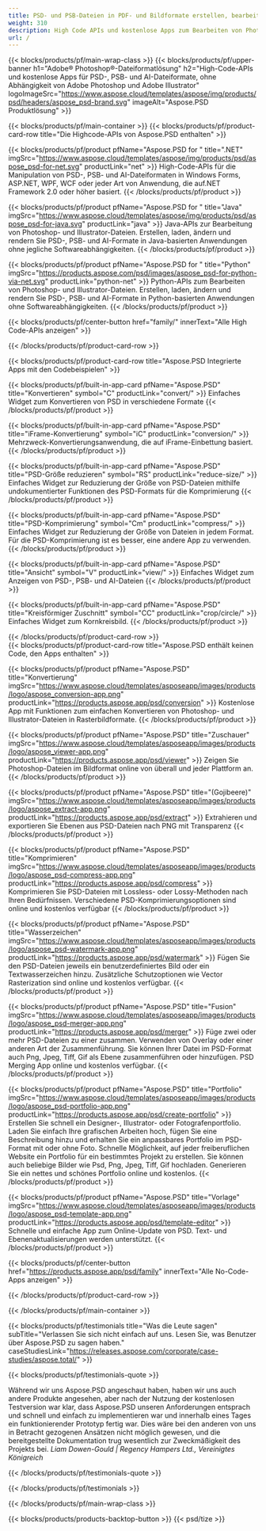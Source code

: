 ```yaml
---
title: PSD- und PSB-Dateien in PDF- und Bildformate erstellen, bearbeiten oder konvertieren
weight: 310
description: High Code APIs und kostenlose Apps zum Bearbeiten von Photoshop-Dateien. Möglichkeit, Ebeneneigenschaften zu aktualisieren, Wasserzeichen hinzuzufügen, zu drehen, skalieren, Flip, Crop, Dithering, Raster Conversion.
url: /
---
```


{{< blocks/products/pf/main-wrap-class >}}
{{< blocks/products/pf/upper-banner h1="Adobe® Photoshop®-Dateiformatlösung" h2="High-Code-APIs und kostenlose Apps für PSD-, PSB- und AI-Dateiformate, ohne Abhängigkeit von Adobe Photoshop und Adobe Illustrator" logoImageSrc="https://www.aspose.cloud/templates/aspose/img/products/psd/headers/aspose_psd-brand.svg" imageAlt="Aspose.PSD Produktlösung" >}}

{{< blocks/products/pf/main-container >}}
{{< blocks/products/pf/product-card-row title="Die Highcode-APIs von Aspose.PSD enthalten" >}}

{{< blocks/products/pf/product pfName="Aspose.PSD for " title=".NET" imgSrc="https://www.aspose.cloud/templates/aspose/img/products/psd/aspose_psd-for-net.svg" productLink="net" >}}
High-Code-APIs für die Manipulation von PSD-, PSB- und AI-Dateiformaten in Windows Forms, ASP.NET, WPF, WCF oder jeder Art von Anwendung, die auf.NET Framework 2.0 oder höher basiert.
{{< /blocks/products/pf/product >}}

{{< blocks/products/pf/product pfName="Aspose.PSD for " title="Java" imgSrc="https://www.aspose.cloud/templates/aspose/img/products/psd/aspose_psd-for-java.svg" productLink="java" >}}
Java-APIs zur Bearbeitung von Photoshop- und Illustrator-Dateien. Erstellen, laden, ändern und rendern Sie PSD-, PSB- und AI-Formate in Java-basierten Anwendungen ohne jegliche Softwareabhängigkeiten.
{{< /blocks/products/pf/product >}}

{{< blocks/products/pf/product pfName="Aspose.PSD for " title="Python" imgSrc="https://products.aspose.com/psd/images/aspose_psd-for-python-via-net.svg" productLink="python-net" >}}
Python-APIs zum Bearbeiten von Photoshop- und Illustrator-Dateien. Erstellen, laden, ändern und rendern Sie PSD-, PSB- und AI-Formate in Python-basierten Anwendungen ohne Softwareabhängigkeiten.
{{< /blocks/products/pf/product >}}

{{< blocks/products/pf/center-button href="family/" innerText="Alle High Code-APIs anzeigen" >}}

{{< /blocks/products/pf/product-card-row >}}

{{< blocks/products/pf/product-card-row title="Aspose.PSD Integrierte Apps mit den Codebeispielen" >}}

{{< blocks/products/pf/built-in-app-card pfName="Aspose.PSD" title="Konvertieren" symbol="C" productLink="convert/" >}}
Einfaches Widget zum Konvertieren von PSD in verschiedene Formate
{{< /blocks/products/pf/product >}}

{{< blocks/products/pf/built-in-app-card pfName="Aspose.PSD" title="iFrame-Konvertierung" symbol="iC" productLink="conversion/" >}}
Mehrzweck-Konvertierungsanwendung, die auf iFrame-Einbettung basiert.
{{< /blocks/products/pf/product >}}

{{< blocks/products/pf/built-in-app-card pfName="Aspose.PSD" title="PSD-Größe reduzieren" symbol="RS" productLink="reduce-size/" >}}
Einfaches Widget zur Reduzierung der Größe von PSD-Dateien mithilfe undokumentierter Funktionen des PSD-Formats für die Komprimierung
{{< /blocks/products/pf/product >}}

{{< blocks/products/pf/built-in-app-card pfName="Aspose.PSD" title="PSD-Komprimierung" symbol="Cm" productLink="compress/" >}}
Einfaches Widget zur Reduzierung der Größe von Dateien in jedem Format. Für die PSD-Komprimierung ist es besser, eine andere App zu verwenden.
{{< /blocks/products/pf/product >}}

{{< blocks/products/pf/built-in-app-card pfName="Aspose.PSD" title="Ansicht" symbol="V" productLink="view/" >}}
Einfaches Widget zum Anzeigen von PSD-, PSB- und AI-Dateien
{{< /blocks/products/pf/product >}}

{{< blocks/products/pf/built-in-app-card pfName="Aspose.PSD" title="Kreisförmiger Zuschnitt" symbol="CC" productLink="crop/circle/" >}}
Einfaches Widget zum Kornkreisbild.
{{< /blocks/products/pf/product >}}
									
{{< /blocks/products/pf/product-card-row >}}										   
{{< blocks/products/pf/product-card-row title="Aspose.PSD enthält keinen Code, den Apps enthalten" >}}

{{< blocks/products/pf/product pfName="Aspose.PSD" title="Konvertierung" imgSrc="https://www.aspose.cloud/templates/asposeapp/images/products/logo/aspose_conversion-app.png" productLink="https://products.aspose.app/psd/conversion" >}}
Kostenlose App mit Funktionen zum einfachen Konvertieren von Photoshop- und Illustrator-Dateien in Rasterbildformate.
{{< /blocks/products/pf/product >}}

{{< blocks/products/pf/product pfName="Aspose.PSD" title="Zuschauer" imgSrc="https://www.aspose.cloud/templates/asposeapp/images/products/logo/aspose_viewer-app.png" productLink="https://products.aspose.app/psd/viewer" >}}
Zeigen Sie Photoshop-Dateien im Bildformat online von überall und jeder Plattform an.
{{< /blocks/products/pf/product >}}

{{< blocks/products/pf/product pfName="Aspose.PSD" title="(Gojibeere)" imgSrc="https://www.aspose.cloud/templates/asposeapp/images/products/logo/aspose_extract-app.png" productLink="https://products.aspose.app/psd/extract" >}}
Extrahieren und exportieren Sie Ebenen aus PSD-Dateien nach PNG mit Transparenz
{{< /blocks/products/pf/product >}}

{{< blocks/products/pf/product pfName="Aspose.PSD" title="Komprimieren" imgSrc="https://www.aspose.cloud/templates/asposeapp/images/products/logo/aspose_psd-compress-app.png" productLink="https://products.aspose.app/psd/compress" >}}
Komprimieren Sie PSD-Dateien mit Lossless- oder Lossy-Methoden nach Ihren Bedürfnissen. Verschiedene PSD-Komprimierungsoptionen sind online und kostenlos verfügbar
{{< /blocks/products/pf/product >}}

{{< blocks/products/pf/product pfName="Aspose.PSD" title="Wasserzeichen" imgSrc="https://www.aspose.cloud/templates/asposeapp/images/products/logo/aspose_psd-watermark-app.png" productLink="https://products.aspose.app/psd/watermark" >}}
Fügen Sie den PSD-Dateien jeweils ein benutzerdefiniertes Bild oder ein Textwasserzeichen hinzu. Zusätzliche Schutzoptionen wie Vector Rasterization sind online und kostenlos verfügbar.
{{< /blocks/products/pf/product >}}

{{< blocks/products/pf/product pfName="Aspose.PSD" title="Fusion" imgSrc="https://www.aspose.cloud/templates/asposeapp/images/products/logo/aspose_psd-merger-app.png" productLink="https://products.aspose.app/psd/merger" >}}
Füge zwei oder mehr PSD-Dateien zu einer zusammen. Verwenden von Overlay oder einer anderen Art der Zusammenführung. Sie können Ihrer Datei im PSD-Format auch Png, Jpeg, Tiff, Gif als Ebene zusammenführen oder hinzufügen. PSD Merging App online und kostenlos verfügbar.
{{< /blocks/products/pf/product >}}

{{< blocks/products/pf/product pfName="Aspose.PSD" title="Portfolio" imgSrc="https://www.aspose.cloud/templates/asposeapp/images/products/logo/aspose_psd-portfolio-app.png" productLink="https://products.aspose.app/psd/create-portfolio" >}}
Erstellen Sie schnell ein Designer-, Illustrator- oder Fotografenportfolio. Laden Sie einfach Ihre grafischen Arbeiten hoch, fügen Sie eine Beschreibung hinzu und erhalten Sie ein anpassbares Portfolio im PSD-Format mit oder ohne Foto. Schnelle Möglichkeit, auf jeder freiberuflichen Website ein Portfolio für ein bestimmtes Projekt zu erstellen. Sie können auch beliebige Bilder wie Psd, Png, Jpeg, Tiff, Gif hochladen. Generieren Sie ein nettes und schönes Portfolio online und kostenlos.
{{< /blocks/products/pf/product >}}

{{< blocks/products/pf/product pfName="Aspose.PSD" title="Vorlage" imgSrc="https://www.aspose.cloud/templates/asposeapp/images/products/logo/aspose_psd-template-app.png" productLink="https://products.aspose.app/psd/template-editor" >}}
Schnelle und einfache App zum Online-Update von PSD. Text- und Ebenenaktualisierungen werden unterstützt.
{{< /blocks/products/pf/product >}}

{{< blocks/products/pf/center-button href="https://products.aspose.app/psd/family" innerText="Alle No-Code-Apps anzeigen" >}}

{{< /blocks/products/pf/product-card-row >}}

{{< /blocks/products/pf/main-container >}}

{{< blocks/products/pf/testimonials title="Was die Leute sagen" subTitle="Verlassen Sie sich nicht einfach auf uns. Lesen Sie, was Benutzer über Aspose.PSD zu sagen haben." caseStudiesLink="https://releases.aspose.com/corporate/case-studies/aspose.total/" >}}

{{< blocks/products/pf/testimonials-quote >}}
<p class="first">
 Während wir uns Aspose.PSD angeschaut haben, haben wir uns auch andere Produkte angesehen, aber nach der Nutzung der kostenlosen Testversion war klar, dass Aspose.PSD unseren Anforderungen entsprach und schnell und einfach zu implementieren war und innerhalb eines Tages ein funktionierender Prototyp fertig war. Dies wäre bei den anderen von uns in Betracht gezogenen Ansätzen nicht möglich gewesen, und die bereitgestellte Dokumentation trug wesentlich zur Zweckmäßigkeit des Projekts bei.
 <em>
  Liam Dowen-Gould | Regency Hampers Ltd., Vereinigtes Königreich
 </em>
</p>

{{< /blocks/products/pf/testimonials-quote >}}

{{< /blocks/products/pf/testimonials >}}

{{< /blocks/products/pf/main-wrap-class >}}

{{< blocks/products/products-backtop-button >}}
{{< psd/tize >}}
